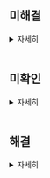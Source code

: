 ## 미해결

<details>
    <summary>자세히</summary>

</details>

<br>

## 미확인

<details>
    <summary>자세히</summary>
  
### [Ubunt.md](https://github.com/Kdyn08/Public/blob/main/Ubuntu.md)
  
  - 설치중 명령어를 입력했는데 반응이 없었다. 적용이 된 것일까?

         echo \
        "deb [arch=$(dpkg --print-architecture) signed-by=/usr/share/keyrings/docker-archive-keyring.gpg] https://download.docker.com/linux/ubuntu \
        $(lsb_release -cs) stable" | sudo tee /etc/apt/sources.list.d/docker.list > /dev/null
        
</details>

<br>
        
## 해결

<details>
    <summary>자세히</summary>

</details>

<br>
